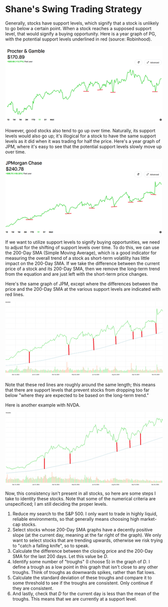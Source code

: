 # Shane's Swing Trading Strategy

Generally, stocks have support levels, which signify that a stock is unlikely to go below a certain point. When a stock reaches a supposed support level, that would signify a buying opportunity. Here is a year graph of PG, with the potential support levels underlined in red (source: Robinhood).

![Alt text](/images/PG%20support%20lines.png?raw=true "Optional Title")

However, good stocks also tend to go up over time. Naturally, its support levels would also go up; it's illogical for a stock to have the same support levels as it did when it was trading for half the price. Here's a year graph of JPM, where it's easy to see that the potential support levels slowly move up over time.

![Alt text](/images/JPM%20support%20lines.png?raw=true "Optional Title")

If we want to utilize support levels to signify buying opportunities, we need to adjust for the shifting of support levels over time. To do this, we can use the 200-Day SMA (Simple Moving Average), which is a good indicator for measuring the overall trend of a stock as short-term volatility has little impact on the 200-Day SMA. If we take the difference between the current price of a stock and its 200-Day SMA, then we remove the long-term trend from the equation and are just left with the short-term price changes.

Here's the same graph of JPM, except where the differences between the price and the 200-Day SMA at the various support levels are indicated with red lines.

![Alt text](/images/JPM%20200%20SMA.png?raw=true "Optional Title")

Note that these red lines are roughly around the same length; this means that there are support levels that prevent stocks from dropping too far below "where they are expected to be based on the long-term trend."

Here is another example with NVDA.

![Alt text](/images/NVDA%20200%20SMA.png?raw=true "Optional Title")

Now, this consistency isn't present in all stocks, so here are some steps I take to identity these stocks. Note that some of the numerical criteria are unspecificed; I am still deciding the proper levels.

1. Reduce my search to the S&P 500. I only want to trade in highly liquid, reliable environments, so that generally means choosing high market-cap stocks.
2. Select stocks whose 200-Day SMA graphs have a decently positive slope (at the current day, meaning at the far right of the graph). We only want to select stocks that are trending upwards, otherwise we risk trying to "catch a falling knife", so to speak.
3. Calculate the difference between the closing price and the 200-Day SMA for the last 200 days. Let this value be $D$.
4. Identify some number of "troughs" (I choose 5) in the graph of $D$. I define a trough as a low point in this graph that isn't close to any other troughs. Think of troughs as downwards spikes, rather than flat lows.
5. Calculate the standard deviation of these troughs and compare it to some threshold to see if the troughs are consistent. Only continue if they are consistent.
6. And lastly, check that $D$ for the current day is less than the mean of the troughs. This means that we are currently at a support level.
